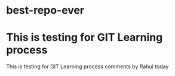 # best-repo-ever

# This is testing for GIT Learning process


This is testing for GIT Learning process comments by Rahul today
